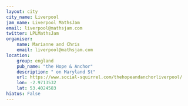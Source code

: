 ```yaml
---
layout: city                                           
city_name: Liverpool                                                               
jam_name: Liverpool MathsJam
email: liverpool@mathsjam.com
twitter: LPLMathsJam
organiser:
    name: Marianne and Chris
    email: liverpool@mathsjam.com
location:
    group: england
    pub_name: "the Hope & Anchor"
    description: " on Maryland St"
    url: https://www.social-squirrel.com/thehopeandanchorliverpool/
    lon: -2.9713532
    lat: 53.4024583
hiatus: False
---
```

